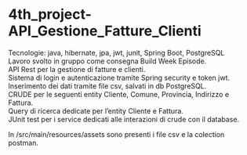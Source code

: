 # 4th_project-API_Gestione_Fatture_Clienti

Tecnologie: java, hibernate, jpa, jwt, junit, Spring Boot, PostgreSQL<br>
Lavoro svolto in gruppo come consegna Build Week Episode.<br>
API Rest per la gestione di fatture e clienti.<br>
Sistema di login e autenticazione tramite Spring security e token jwt.<br>
Inserimento dei dati tramite file csv, salvati in db PostgreSQL.<br>
CRUDE per le seguenti entity Cliente, Comune, Provincia, Indirizzo e Fattura.<br>
Query di ricerca dedicate per l’entity Cliente e Fattura.<br>
JUnit test per i service dedicati alle interazioni di crude con il database.<br>

In /src/main/resources/assets sono presenti i file csv e la colection postman.
